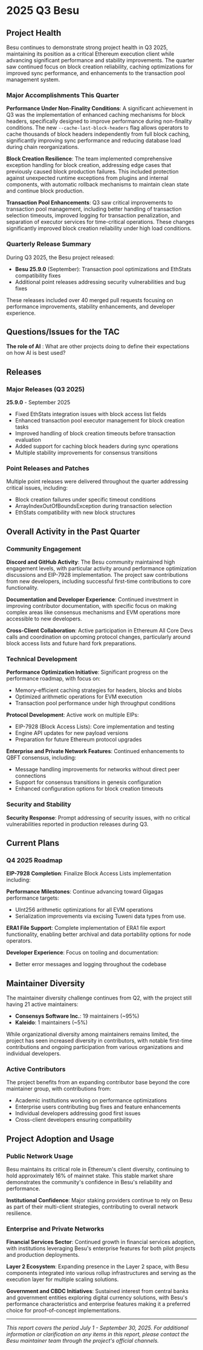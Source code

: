 [//]: # (SPDX-License-Identifier: CC-BY-4.0)

# 2025 Q3 Besu

## Project Health

Besu continues to demonstrate strong project health in Q3 2025, maintaining its position as a critical Ethereum execution client while advancing significant performance and stability improvements. The quarter saw continued focus on block creation reliability, caching optimizations for improved sync performance, and enhancements to the transaction pool management system.

### Major Accomplishments This Quarter

**Performance Under Non-Finality Conditions**: A significant achievement in Q3 was the implementation of enhanced caching mechanisms for block headers, specifically designed to improve performance during non-finality conditions. The new `--cache-last-block-headers` flag allows operators to cache thousands of block headers independently from full block caching, significantly improving sync performance and reducing database load during chain reorganizations.

**Block Creation Resilience**: The team implemented comprehensive exception handling for block creation, addressing edge cases that previously caused block production failures. This included protection against unexpected runtime exceptions from plugins and internal components, with automatic rollback mechanisms to maintain clean state and continue block production.

**Transaction Pool Enhancements**: Q3 saw critical improvements to transaction pool management, including better handling of transaction selection timeouts, improved logging for transaction penalization, and separation of executor services for time-critical operations. These changes significantly improved block creation reliability under high load conditions.

### Quarterly Release Summary

During Q3 2025, the Besu project released:

- **Besu 25.9.0** (September): Transaction pool optimizations and EthStats compatibility fixes
- Additional point releases addressing security vulnerabilities and bug fixes

These releases included over 40 merged pull requests focusing on performance improvements, stability enhancements, and developer experience.

## Questions/Issues for the TAC

**The role of AI** : What are other projects doing to define their expectations on how AI is best used?

## Releases

### Major Releases (Q3 2025)

**25.9.0** - September 2025
- Fixed EthStats integration issues with block access list fields
- Enhanced transaction pool executor management for block creation tasks
- Improved handling of block creation timeouts before transaction evaluation
- Added support for caching block headers during sync operations
- Multiple stability improvements for consensus transitions


### Point Releases and Patches

Multiple point releases were delivered throughout the quarter addressing critical issues, including:
- Block creation failures under specific timeout conditions
- ArrayIndexOutOfBoundsException during transaction selection
- EthStats compatibility with new block structures

## Overall Activity in the Past Quarter

### Community Engagement

**Discord and GitHub Activity**: The Besu community maintained high engagement levels, with particular activity around performance optimization discussions and EIP-7928 implementation. The project saw contributions from new developers, including successful first-time contributions to core functionality.

**Documentation and Developer Experience**: Continued investment in improving contributor documentation, with specific focus on making complex areas like consensus mechanisms and EVM operations more accessible to new developers.

**Cross-Client Collaboration**: Active participation in Ethereum All Core Devs calls and coordination on upcoming protocol changes, particularly around block access lists and future hard fork preparations.

### Technical Development

**Performance Optimization Initiative**: Significant progress on the performance roadmap, with focus on:
- Memory-efficient caching strategies for headers, blocks and blobs
- Optimized arithmetic operations for EVM execution
- Transaction pool performance under high throughput conditions

**Protocol Development**: Active work on multiple EIPs:
- EIP-7928 (Block Access Lists): Core implementation and testing
- Engine API updates for new payload versions
- Preparation for future Ethereum protocol upgrades

**Enterprise and Private Network Features**: Continued enhancements to QBFT consensus, including:
- Message handling improvements for networks without direct peer connections
- Support for consensus transitions in genesis configuration
- Enhanced configuration options for block creation timeouts

### Security and Stability

**Security Response**: Prompt addressing of security issues, with no critical vulnerabilities reported in production releases during Q3.

## Current Plans

### Q4 2025 Roadmap

**EIP-7928 Completion**: Finalize Block Access Lists implementation including:


**Performance Milestones**: Continue advancing toward Gigagas performance targets:
- UInt256 arithmetic optimizations for all EVM operations
- Serialization improvements via excising Tuweni data types from use.

**ERA1 File Support**: Complete implementation of ERA1 file export functionality, enabling better archival and data portability options for node operators.

**Developer Experience**: Focus on tooling and documentation:
- Better error messages and logging throughout the codebase

## Maintainer Diversity

The maintainer diversity challenge continues from Q2, with the project still having 21 active maintainers:

- **Consensys Software Inc.**: 19 maintainers (~95%)
- **Kaleido**: 1 maintainers (~5%)

While organizational diversity among maintainers remains limited, the project has seen increased diversity in contributors, with notable first-time contributions and ongoing participation from various organizations and individual developers.

### Active Contributors

The project benefits from an expanding contributor base beyond the core maintainer group, with contributions from:
- Academic institutions working on performance optimizations
- Enterprise users contributing bug fixes and feature enhancements
- Individual developers addressing good first issues
- Cross-client developers ensuring compatibility

## Project Adoption and Usage

### Public Network Usage

Besu maintains its critical role in Ethereum's client diversity, continuing to hold approximately 16% of mainnet stake. This stable market share demonstrates the community's confidence in Besu's reliability and performance.

**Institutional Confidence**: Major staking providers continue to rely on Besu as part of their multi-client strategies, contributing to overall network resilience.

### Enterprise and Private Networks

**Financial Services Sector**: Continued growth in financial services adoption, with institutions leveraging Besu's enterprise features for both pilot projects and production deployments.

**Layer 2 Ecosystem**: Expanding presence in the Layer 2 space, with Besu components integrated into various rollup infrastructures and serving as the execution layer for multiple scaling solutions.

**Government and CBDC Initiatives**: Sustained interest from central banks and government entities exploring digital currency solutions, with Besu's performance characteristics and enterprise features making it a preferred choice for proof-of-concept implementations.


---

*This report covers the period July 1 - September 30, 2025. For additional information or clarification on any items in this report, please contact the Besu maintainer team through the project's official channels.*